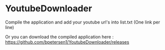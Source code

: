 # YoutubeDownloader

Compile the application and add your youtube url's into list.txt (One link per line)

Or you can download the compiled application here : https://github.com/bpetersen1/YoutubeDownloader/releases

